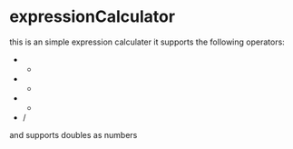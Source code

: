 # expressionCalculator
this is an simple expression calculater
it supports the following operators:
- +
- -
- *
- /

and supports doubles as numbers
